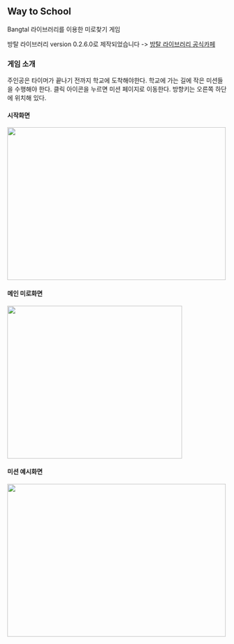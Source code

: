 ## Way  to School
Bangtal 라이브러리를 이용한 미로찾기 게임

방탈 라이브러리 version 0.2.6.0로 제작되었습니다 ->
[방탈 라이브러리 공식카페](https://cafe.naver.com/bangtal?iframe_url=/MyCafeIntro.nhn%3Fclubid=29980462)



### 게임 소개
주인공은 타이머가 끝나기 전까지 학교에 도착해야한다.
학교에 가는 길에 작은 미션들을 수행해야 한다.
클릭 아이콘을 누르면 미션 페이지로 이동한다.
방향키는 오른쪽 하단에 위치해 있다.

#### 시작화면
<img width="500" height="350" src="https://ifh.cc/g/funFzv.jpg"></div>

#### 메인 미로화면
<img width="400" height="350" src="https://ifh.cc/g/qBRRQc.jpg"></div>
#### 미션 예시화면
<img width="500" height="350" src="https://ifh.cc/g/7zUTab.jpg"></div>

